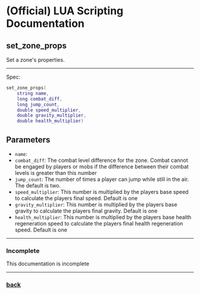 
# (Official) LUA Scripting Documentation

## set_zone_props

Set a zone's properties.

___

Spec:

```lua
set_zone_props(
	string name,
	long combat_diff,
	long jump_count,
	double speed_multiplier,
	double gravity_multiplier,
	double health_multiplier)
```

## Parameters

- `name`: 
- `combat_diff`: The combat level difference for the zone. Combat cannot be engaged by players or mobs if the difference between their combat levels is greater than this number
- `jump_count`: The number of times a player can jump while still in the air. The default is two.
- `speed_multiplier`: This number is multiplied by the players base speed to calculate the players final speed. Default is one
- `gravity_multiplier`: This number is multiplied by the players base gravity to calculate the players final gravity. Default is one
- `health_multiplier`: This number is multiplied by the players base health regeneration speed to calculate the players final health regeneration speed. Default is one

___

### Incomplete

This documentation is incomplete

___

### [back](../zones)

